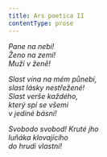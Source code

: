 ```yaml
---
title: Ars poetica II
contentType: prose
---
```


_Pane na nebi!  
Ženo na zemi!  
Muži v ženě!_

_Slast vína na mém půnebí,  
slast lásky nestřežené!  
Slast verše každého,  
který spí se všemi  
v jediné básni!_

_Svobodo svobod! Kruté jho  
luňáka klovajícího  
do hrudi vlastní!_
